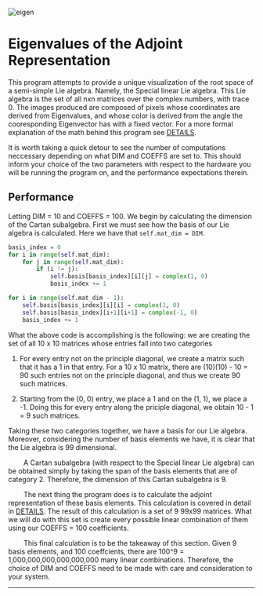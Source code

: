 ![eigen](/Plots/sl3(C).gif)

# Eigenvalues of the Adjoint Representation

This program attempts to provide a unique visualization of the root space of a semi-simple Lie algebra. Namely, the Special linear Lie algebra. This Lie algebra is the set of all nxn matrices over the complex numbers, with trace 0. The images produced are composed of pixels whose coordinates are derived from Eigenvalues, and whose color is derived from the angle the cooresponding Eigenvector has with a fixed vector. For a more formal explanation of the math behind this program see [DETAILS](/DETAILS.pdf).

It is worth taking a quick detour to see the number of computations neccessary depending on what DIM and COEFFS are set to. This should inform your choice of the two parameters with respect to the hardware you will be running the program on, and the performance expectations therein. 

## Performance

Letting DIM = 10 and COEFFS = 100. We begin by calculating the dimension of the Cartan subalgebra. First we must see how the basis of our Lie algebra is calculated. Here we have that `self.mat_dim = DIM`.

```python
basis_index = 0
for i in range(self.mat_dim):
    for j in range(self.mat_dim):
        if (i != j):
            self.basis[basis_index][i][j] = complex(1, 0)
            basis_index += 1

for i in range(self.mat_dim - 1):
    self.basis[basis_index][i][i] = complex(1, 0)
    self.basis[basis_index][i+1][i+1] = complex(-1, 0)
    basis_index += 1
```

What the above code is accomplishing is the following: we are creating the set of all     10 x 10 matrices whose entries fall into two categories

1. For every entry not on the principle diagonal, we create a matrix such that it has a 1 in that entry. For a 10 x 10 matrix, there are  (10)(10) - 10 = 90 such entries not on the principle diagonal, and thus we create 90 such matrices.

2. Starting from the (0, 0) entry, we place a 1 and on the (1, 1), we place a -1. Doing this for every entry along the priciple diagonal, we obtain 10 - 1 = 9 such matrices. 

Taking these two categories together, we have a basis for our Lie algebra. Moreover, considering the number of basis elements we have, it is clear that the Lie algebra is 99 dimensional.

        A Cartan subalgebra (with respect to the Special linear Lie algebra) can be obtained simply by taking the span of the basis elements that are of category 2. Therefore, the dimension of this Cartan subalgebra is 9. 

        The next thing the program does is to calculate the adjoint representation of these basis elements. This calculation is covered in detail in [DETAILS](/DETAILS.pdf). The result of this calculation is a set of 9  99x99 matrices. What we will do with this set is create every possible linear combination of them using our COEFFS = 100 coefficients. 

        This final calculation is to be the takeaway of this section. Given 9 basis elements, and 100 coeffcients, there are 100^9 = 1,000,000,000,000,000,000 many linear combinations. Therefore, the choice of DIM and COEFFS need to be made with care and consideration to your system. 

---
  

                         

